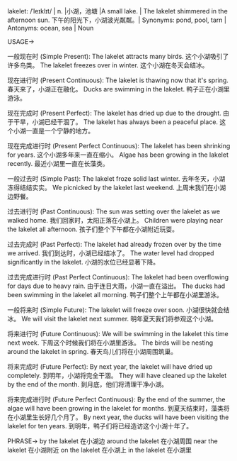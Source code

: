lakelet: /ˈleɪklɪt/ | n. |小湖，池塘 |A small lake. |  The lakelet shimmered in the afternoon sun. 下午的阳光下，小湖波光粼粼。|
Synonyms: pond, pool, tarn | Antonyms: ocean, sea | Noun

USAGE->

一般现在时 (Simple Present):
The lakelet attracts many birds.  这个小湖吸引了许多鸟类。
The lakelet freezes over in winter.  这个小湖在冬天会结冰。

现在进行时 (Present Continuous):
The lakelet is thawing now that it's spring.  春天来了，小湖正在融化。
Ducks are swimming in the lakelet. 鸭子正在小湖里游泳。

现在完成时 (Present Perfect):
The lakelet has dried up due to the drought.  由于干旱，小湖已经干涸了。
The lakelet has always been a peaceful place.  这个小湖一直是一个宁静的地方。

现在完成进行时 (Present Perfect Continuous):
The lakelet has been shrinking for years.  这个小湖多年来一直在缩小。
Algae has been growing in the lakelet recently. 最近小湖里一直在长藻类。

一般过去时 (Simple Past):
The lakelet froze solid last winter.  去年冬天，小湖冻得结结实实。
We picnicked by the lakelet last weekend. 上周末我们在小湖边野餐。

过去进行时 (Past Continuous):
The sun was setting over the lakelet as we walked home. 我们回家时，太阳正落在小湖上。
Children were playing near the lakelet all afternoon.  孩子们整个下午都在小湖附近玩耍。

过去完成时 (Past Perfect):
The lakelet had already frozen over by the time we arrived.  我们到达时，小湖已经结冰了。
The water level had dropped significantly in the lakelet. 小湖的水位已经显著下降。

过去完成进行时 (Past Perfect Continuous):
The lakelet had been overflowing for days due to heavy rain.  由于连日大雨，小湖一直在溢出。
The ducks had been swimming in the lakelet all morning.  鸭子们整个上午都在小湖里游泳。

一般将来时 (Simple Future):
The lakelet will freeze over soon. 小湖很快就会结冰。
We will visit the lakelet next summer.  明年夏天我们将参观这个小湖。

将来进行时 (Future Continuous):
We will be swimming in the lakelet this time next week.  下周这个时候我们将在小湖里游泳。
The birds will be nesting around the lakelet in spring.  春天鸟儿们将在小湖周围筑巢。

将来完成时 (Future Perfect):
By next year, the lakelet will have dried up completely.  到明年，小湖将完全干涸。
They will have cleaned up the lakelet by the end of the month.  到月底，他们将清理干净小湖。

将来完成进行时 (Future Perfect Continuous):
By the end of the summer, the algae will have been growing in the lakelet for months. 到夏天结束时，藻类将在小湖里生长好几个月了。
By next year, the ducks will have been visiting the lakelet for ten years. 到明年，鸭子们将已经造访这个小湖十年了。


PHRASE->
by the lakelet  在小湖边
around the lakelet  在小湖周围
near the lakelet 在小湖附近
on the lakelet 在小湖上
in the lakelet 在小湖里
